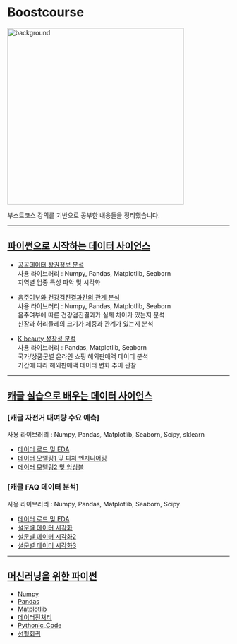 # Boostcourse
<img width="400" height="400" alt="background" src="https://ssl.pstatic.net/static/connectfdn/edwith/hold_images/img-boostcourse-og.png">  

부스트코스 강의를 기반으로 공부한 내용들을 정리했습니다.

--------------------------------------
## [파이썬으로 시작하는 데이터 사이언스](https://github.com/Youngprize33/Pythonboostcourse/tree/main/Python_learn_data_science)

* [공공데이터 상권정보 분석](https://github.com/Youngprize33/Pythonboostcourse/blob/main/Python_learn_data_science/Python_project1.ipynb)  
사용 라이브러리 : Numpy, Pandas, Matplotlib, Seaborn   
지역별 업종 특성 파악 및 시각화   

* [음주여부와 건강검진결과간의 관계 분석](https://github.com/Youngprize33/Pythonboostcourse/blob/main/Python_learn_data_science/Python_project2.ipynb)  
사용 라이브러리 : Numpy, Pandas, Matplotlib, Seaborn   
음주여부에 따른 건강검진결과가 실제 차이가 있는지 분석   
신장과 허리둘레의 크기가 체중과 관계가 있는지 분석   

* [K beauty 성장성 분석](https://github.com/Youngprize33/Pythonboostcourse/blob/main/Python_learn_data_science/Python_project3.ipynb)  
사용 라이브러리 : Pandas, Matplotlib, Seaborn   
국가/상품군별 온라인 쇼핑 해외판매액 데이터 분석   
기간에 따라 해외판매액 데이터 변화 추이 관찰   

------------------------------------
## [캐글 실습으로 배우는 데이터 사이언스](https://github.com/Youngprize33/Pythonboostcourse/tree/main/Python_kaggle_practice)

### [캐글 자전거 대여량 수요 예측]    
  사용 라이브러리 : Numpy, Pandas, Matplotlib, Seaborn, Scipy, sklearn
  
* [데이터 로드 및 EDA](https://github.com/Youngprize33/Pythonboostcourse/blob/main/Python_kaggle_practice/Python_Kaggle_Bicycle1.ipynb)  
* [데이터 모델링1 및 피쳐 엔지니어링](https://github.com/Youngprize33/Pythonboostcourse/blob/main/Python_kaggle_practice/Python_Kaggle_Bicycle2.ipynb)  
* [데이터 모델링2 및 앙상블](https://github.com/Youngprize33/Pythonboostcourse/blob/main/Python_kaggle_practice/Python_Kaggle_Bicycle3.ipynb)  

### [캐글 FAQ 데이터 분석]  
  사용 라이브러리 : Numpy, Pandas, Matplotlib, Seaborn, Scipy
 
 * [데이터 로드 및 EDA](https://github.com/Youngprize33/Pythonboostcourse/blob/main/Python_kaggle_practice/Python_Kaggle_FAQ1.ipynb)
 * [설문별 데이터 시각화](https://github.com/Youngprize33/Pythonboostcourse/blob/main/Python_kaggle_practice/Python_Kaggle_FAQ2.ipynb)
 * [설문별 데이터 시각화2](https://github.com/Youngprize33/Pythonboostcourse/blob/main/Python_kaggle_practice/Python_Kaggle_FAQ3.ipynb)
 * [설문별 데이터 시각화3](https://github.com/Youngprize33/Pythonboostcourse/blob/main/Python_kaggle_practice/Python_Kaggle_FAQ4.ipynb)

--------------------------------------
## [머신러닝을 위한 파이썬](https://github.com/Youngprize33/Pythonboostcourse/tree/main/Python_boost_ML)   

* [Numpy](https://github.com/Youngprize33/Pythonboostcourse/blob/main/Python_boost_ML/Numpy.ipynb)  
* [Pandas](https://github.com/Youngprize33/Pythonboostcourse/blob/main/Python_boost_ML/Pandas.ipynb)
* [Matplotlib](https://github.com/Youngprize33/Pythonboostcourse/blob/main/Python_boost_ML/Visualization_Matplotlib.ipynb)
* [데이터전처리](https://github.com/Youngprize33/Pythonboostcourse/blob/main/Python_boost_ML/Data_cleansing.ipynb)
* [Pythonic_Code](https://github.com/Youngprize33/Pythonboostcourse/blob/main/Python_boost_ML/Python_boost_ML_Pythonic_Code.ipynb)
* [선형회귀](https://github.com/Youngprize33/Pythonboostcourse/blob/main/Python_boost_ML/Python_boost_ML_Linear_algebra.ipynb)



